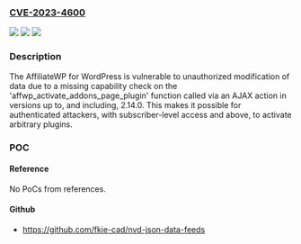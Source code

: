 ### [CVE-2023-4600](https://cve.mitre.org/cgi-bin/cvename.cgi?name=CVE-2023-4600)
![](https://img.shields.io/static/v1?label=Product&message=AffiliateWP&color=blue)
![](https://img.shields.io/static/v1?label=Version&message=%3D%202.14.0%20&color=brighgreen)
![](https://img.shields.io/static/v1?label=Vulnerability&message=CWE-862%20Missing%20Authorization&color=brighgreen)

### Description

The AffiliateWP for WordPress is vulnerable to unauthorized modification of data due to a missing capability check on the 'affwp_activate_addons_page_plugin' function called via an AJAX action in versions up to, and including, 2.14.0. This makes it possible for authenticated attackers, with subscriber-level access and above, to activate arbitrary plugins.

### POC

#### Reference
No PoCs from references.

#### Github
- https://github.com/fkie-cad/nvd-json-data-feeds

